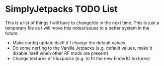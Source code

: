# SimplyJetpacks TODO List
This is a list of things I will have to change/do in the next time. This is just a temporary file as I will move this notes/issues
to a better system in the future.

- Make config update itself if I change the default values
- Do some nerfing to the Vanilla Jetpacks (e.g. default values, make it disable itself when other RF mods are present)
- Change textures of Fluxpacks (e.g. to fit the new EnderIO textures)
